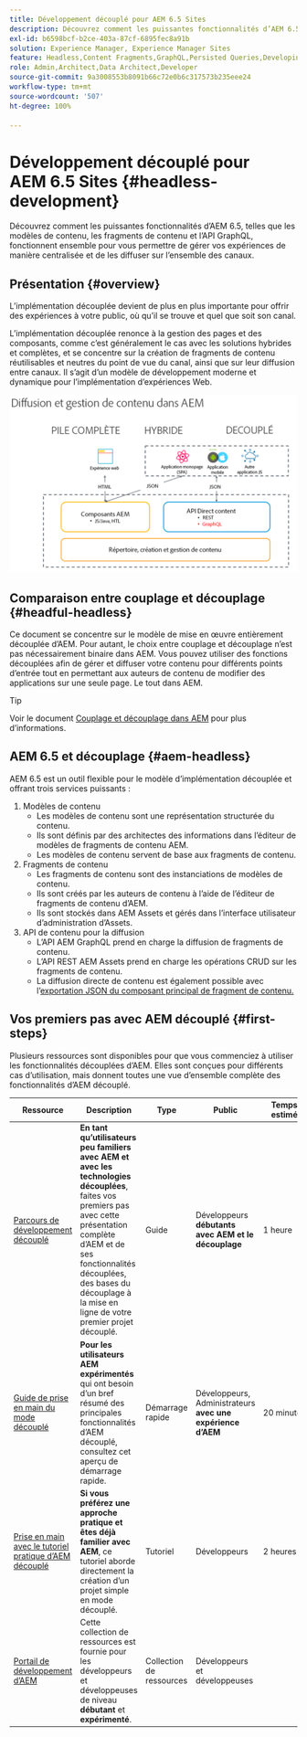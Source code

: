 ```yaml
---
title: Développement découplé pour AEM 6.5 Sites
description: Découvrez comment les puissantes fonctionnalités d’AEM 6.5, telles que les modèles de contenu, les fragments de contenu et l’API GraphQL, fonctionnent ensemble pour vous permettre de gérer vos expériences de manière centralisée et de les diffuser sur l’ensemble des canaux.
exl-id: b6598bcf-b2ce-403a-87cf-6895fec8a91b
solution: Experience Manager, Experience Manager Sites
feature: Headless,Content Fragments,GraphQL,Persisted Queries,Developing
role: Admin,Architect,Data Architect,Developer
source-git-commit: 9a3008553b8091b66c72e0b6c317573b235eee24
workflow-type: tm+mt
source-wordcount: '507'
ht-degree: 100%

---
```


# Développement découplé pour AEM 6.5 Sites {#headless-development}

Découvrez comment les puissantes fonctionnalités d’AEM 6.5, telles que les modèles de contenu, les fragments de contenu et l’API GraphQL, fonctionnent ensemble pour vous permettre de gérer vos expériences de manière centralisée et de les diffuser sur l’ensemble des canaux.

## Présentation {#overview}

L’implémentation découplée devient de plus en plus importante pour offrir des expériences à votre public, où qu’il se trouve et quel que soit son canal.

L’implémentation découplée renonce à la gestion des pages et des composants, comme c’est généralement le cas avec les solutions hybrides et complètes, et se concentre sur la création de fragments de contenu réutilisables et neutres du point de vue du canal, ainsi que sur leur diffusion entre canaux. Il s’agit d’un modèle de développement moderne et dynamique pour l’implémentation d’expériences Web.

![Modèles d’implémentation AEM](/help/sites-developing/headless/getting-started/assets/aem-implementation-models.png)

## Comparaison entre couplage et découplage {#headful-headless}

Ce document se concentre sur le modèle de mise en œuvre entièrement découplée d’AEM. Pour autant, le choix entre couplage et découplage n’est pas nécessairement binaire dans AEM. Vous pouvez utiliser des fonctions découplées afin de gérer et diffuser votre contenu pour différents points d’entrée tout en permettant aux auteurs de contenu de modifier des applications sur une seule page. Le tout dans AEM.

>[!TIP]
>
>Voir le document [Couplage et découplage dans AEM](/help/sites-developing/headful-headless.md) pour plus d’informations.

## AEM 6.5 et découplage {#aem-headless}

AEM 6.5 est un outil flexible pour le modèle d’implémentation découplée et offrant trois services puissants :

1. Modèles de contenu
   * Les modèles de contenu sont une représentation structurée du contenu.
   * Ils sont définis par des architectes des informations dans l’éditeur de modèles de fragments de contenu AEM.
   * Les modèles de contenu servent de base aux fragments de contenu.
1. Fragments de contenu
   * Les fragments de contenu sont des instanciations de modèles de contenu.
   * Ils sont créés par les auteurs de contenu à l’aide de l’éditeur de fragments de contenu d’AEM.
   * Ils sont stockés dans AEM Assets et gérés dans l’interface utilisateur d’administration d’Assets.
1. API de contenu pour la diffusion
   * L’API AEM GraphQL prend en charge la diffusion de fragments de contenu.
   * L’API REST AEM Assets prend en charge les opérations CRUD sur les fragments de contenu.
   * La diffusion directe de contenu est également possible avec l’[exportation JSON du composant principal de fragment de contenu.](https://experienceleague.adobe.com/docs/experience-manager-core-components/using/components/content-fragment-component.html?lang=fr)

## Vos premiers pas avec AEM découplé {#first-steps}

Plusieurs ressources sont disponibles pour que vous commenciez à utiliser les fonctionnalités découplées d’AEM. Elles sont conçues pour différents cas d’utilisation, mais donnent toutes une vue d’ensemble complète des fonctionnalités d’AEM découplé.

| Ressource | Description | Type | Public | Temps estimé |
|---|---|---|---|---|
| [Parcours de développement découplé](/help/journey-headless/developer/overview.md) | **En tant qu’utilisateurs peu familiers avec AEM et avec les technologies découplées**, faites vos premiers pas avec cette présentation complète d’AEM et de ses fonctionnalités découplées, des bases du découplage à la mise en ligne de votre premier projet découplé. | Guide | Développeurs **débutants avec AEM et le découplage** | 1 heure |
| [Guide de prise en main du mode découplé](/help/sites-developing/headless/getting-started/introduction.md) | **Pour les utilisateurs AEM expérimentés** qui ont besoin d’un bref résumé des principales fonctionnalités d’AEM découplé, consultez cet aperçu de démarrage rapide. | Démarrage rapide | Développeurs, Administrateurs **avec une expérience d’AEM** | 20 minutes |
| [Prise en main avec le tutoriel pratique d’AEM découplé](https://experienceleague.adobe.com/docs/experience-manager-learn/getting-started-with-aem-headless/graphql/multi-step/overview.html?lang=fr) | **Si vous préférez une approche pratique et êtes déjà familier avec AEM**, ce tutoriel aborde directement la création d’un projet simple en mode découplé. | Tutoriel | Développeurs | 2 heures |
| [Portail de développement d’AEM](https://experienceleague.adobe.com/landing/experience-manager/headless/developer.html?lang=fr) | Cette collection de ressources est fournie pour les développeurs et développeuses de niveau **débutant** et **expérimenté**. | Collection de ressources | Développeurs et développeuses | |
